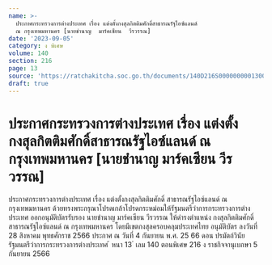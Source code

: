 ```yaml
---
name: >-
  ประกาศกระทรวงการต่างประเทศ เรื่อง แต่งตั้งกงสุลกิตติมศักดิ์สาธารณรัฐไอซ์แลนด์ 
  ณ กรุงเทพมหานคร [นายชำนาญ  มาร์คเซียน  วีรวรรณ]
date: '2023-09-05'
category: ง พิเศษ
volume: 140
section: 216
page: 13
source: 'https://ratchakitcha.soc.go.th/documents/140D216S0000000001300.pdf'
draft: true
---
```


# ประกาศกระทรวงการต่างประเทศ เรื่อง แต่งตั้งกงสุลกิตติมศักดิ์สาธารณรัฐไอซ์แลนด์  ณ กรุงเทพมหานคร [นายชำนาญ  มาร์คเซียน  วีรวรรณ]

ประกาศกระทรวงการต่างประเทศ เรื่อง แต่งตั้งกงสุลกิตติมศักดิ์ สาธารณรัฐไอซ์แลนด์ ณ กรุงเทพมหานคร ด้วยทรงพระกรุณาโปรดเกล้าโปรดกระหม่อมให้รัฐมนตรีว่าการกระทรวงการต่างประเทศ ออกอนุมัติบัตรรับรอง นายชำนาญ มาร์คเซียน วีรวรรณ ให้ดำรงตำแหน่ง กงสุลกิตติมศักดิ์ สาธารณรัฐไอซ์แลนด์ ณ กรุงเทพมหานคร โดยมีเขตกงสุลครอบคลุมประเทศไทย อนุมัติบัตร ลงวันที่ 28 สิงหาคม พุทธศักราช 2566 ประกาศ ณ วันที่ 4 กันยายน พ.ศ. 25 66 ดอน ปรมัตถ์วินัย รัฐมนตรีว่าการกระทรวงการต่างประเทศ ้ หนา 13 ่ เลม 140 ตอนพิเศษ 216 ง ราชกิจจานุเบกษา 5 กันยายน 2566
